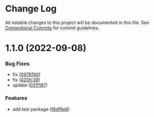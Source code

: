 # Change Log

All notable changes to this project will be documented in this file.
See [Conventional Commits](https://conventionalcommits.org) for commit guidelines.

# 1.1.0 (2022-09-08)


### Bug Fixes

* fix ([0979740](https://github.com/PeopleWhoListenToStories/lx-lib/commit/0979740ca0739b948979b55c5ec77d9d8e0d03d5))
* fix ([420fc38](https://github.com/PeopleWhoListenToStories/lx-lib/commit/420fc38103c68d9267b87dc9ab3a7f3053ab2012))
* update ([031f187](https://github.com/PeopleWhoListenToStories/lx-lib/commit/031f1872a4e70ab431ca0e3dd3e147db9047dce4))


### Features

* add test package ([f6df6e6](https://github.com/PeopleWhoListenToStories/lx-lib/commit/f6df6e65b48d03f98605ff0a3b1c631bb387cfc9))
